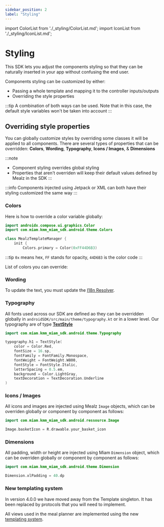 ```yaml
---
sidebar_position: 2
label: "Styling"
---
```


import ColorList from './_styling/ColorList.md';
import IconList from './_styling/IconList.md';

# Styling

This SDK lets you adjust the components styling so that they can be naturally inserted in your app without confusing the end user.

Components styling can be customized by either:
- Passing a whole template and mapping it to the controller inputs/outputs
- Overriding the style properties

:::tip
A combination of both ways can be used. Note that in this case, the default style variables won't be taken into account
:::

## Overriding style properties

You can globally customize styles by overriding some classes it will be applied to all components.
There are several types of properties that can be overridden:
**Colors**,
**Wording**,
**Typography**,
**Icons / Images**, &
**Dimensions**

:::note
- Component styling overrides global styling
- Properties that aren't overriden  will keep their default values
  defined by Mealz in the SDK
:::

:::info
Components injected using Jetpack or XML can both have their styling customized the same way
:::

### Colors

Here is how to override a color variable globally:

```kotlin
import androidx.compose.ui.graphics.Color
import com.miam.kmm_miam_sdk.android.theme.Colors

class MealzTemplateManager {
    init {
        Colors.primary = Color(0xFF44D6B3)
``` 

:::tip
 `0x` means hex, `FF` stands for opacity, `44D6B3` is the color code
:::

List of colors you can override:
<ColorList />

### Wording

To update the text, you must update the [I18n Resolver](../advanced/i18n.md).

### Typography

All fonts used across our SDK are defined ao they can be overridden globally
in `androidSDK/src/main/theme/typography.kt` or in a lower level.
Our typography are of type <a target='https://www.jetpackcompose.net/textstyle-in-jetpack-compose' href='https://www.jetpackcompose.net/textstyle-in-jetpack-compose'> **TextStyle** </a> 

```kotlin
import com.miam.kmm_miam_sdk.android.theme.Typography

typography.h1 = TextStyle(
    color = Color.Red,
    fontSize = 16.sp,
    fontFamily = FontFamily.Monospace,
    fontWeight = FontWeight.W800,
    fontStyle = FontStyle.Italic,
    letterSpacing = 0.5.em,
    background = Color.LightGray,
    textDecoration = TextDecoration.Underline
)
```

### Icons / Images

All icons and images are injected using Mealz `Image` objects, which can be overriden globally or
component by component as follows:

```kotlin
import com.miam.kmm_miam_sdk.android.ressource.Image

Image.basketIcon = R.drawable.your_basket_icon
```

<IconList />

### Dimensions

All padding, width or height are injected using Miam `Dimension` object, which can be overriden
globally or component by component as follows:

```kotlin
import com.miam.kmm_miam_sdk.android.theme.Dimension

Dimension.xlPadding = 40.dp
```

### New templating system

In version 4.0.0 we have moved away from the Template singleton.
It has been replaced by protocols that you will need to implement.

All views used in the meal planner are implemented using the new [templating system](./ui-customization).